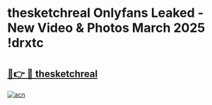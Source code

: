 # thesketchreal Onlyfans Leaked - New Video & Photos March 2025 !drxtc

# <h2><a href="https://q5pwd7.iuczelnia.edu.pl?title=thesketchreal&ref=drxtc">🔗👉 🔴 thesketchreal</a></h2>

[![acn](https://github.com/user-attachments/assets/0f9c940e-d8b0-45ae-aac7-cd30a18b3e1c)](https://q5pwd7.iuczelnia.edu.pl?title=thesketchreal&ref=drxtc)

